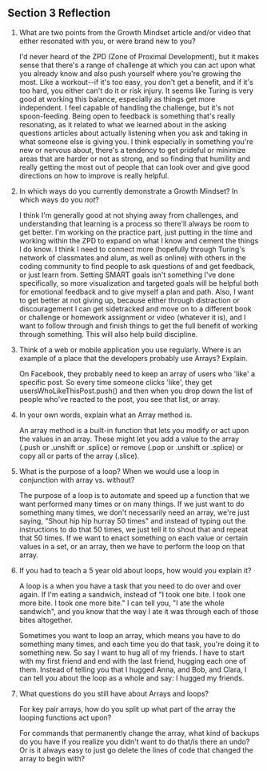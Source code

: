 ## Section 3 Reflection

1. What are two points from the Growth Mindset article and/or video that either resonated with you, or were brand new to you?

    I'd never heard of the ZPD (Zone of Proximal Development), but it makes sense that there's a range of challenge at which you can act upon what you already know and also push yourself where you're growing the most. Like a workout--if it's too easy, you don't get a benefit, and if it's too hard, you either can't do it or risk injury. It seems like Turing is very good at working this balance, especially as things get more independent. I feel capable of handling the challenge, but it's not spoon-feeding. Being open to feedback is something that's really resonating, as it related to what we learned about in the asking questions articles about actually listening when you ask and taking in what someone else is giving you. I think especially in something you're new or nervous about, there's a tendency to get prideful or minimize areas that are harder or not as strong, and so finding that humility and really getting the most out of people that can look over and give good directions on how to improve is really helpful.

1. In which ways do you currently demonstrate a Growth Mindset? In which ways do you _not_?

    I think I'm generally good at not shying away from challenges, and understanding that learning is a process so there'll always be room to get better. I'm working on the practice part, just putting in the time and working within the ZPD to expand on what I know and cement the things I do know. I think I need to connect more (hopefully through Turing's network of classmates and alum, as well as online) with others in the coding community to find people to ask questions of and get feedback, or just learn from. Setting SMART goals isn't something I've done specifically, so more visualization and targeted goals will be helpful both for emotional feedback and to give myself a plan and path. Also, I want to get better at not giving up, because either through distraction or discouragement I can get sidetracked and move on to a different book or challenge or homework assignment or video (whatever it is), and I want to follow through and finish things to get the full benefit of working through something. This will also help build discipline.

1. Think of a web or mobile application you use regularly. Where is an example of a place that the developers probably use Arrays? Explain.

    On Facebook, they probably need to keep an array of users who 'like' a specific post. So every time someone clicks 'like', they get usersWhoLikeThisPost.push() and then when you drop down the list of people who've reacted to the post, you see that list, or array.

1. In your own words, explain what an Array method is.

    An array method is a built-in function that lets you modify or act upon the values in an array. These might let you add a value to the array (.push or .unshift or .splice) or remove (.pop or .unshift or .splice) or copy all or parts of the array (.slice).

1. What is the purpose of a loop? When we would use a loop in conjunction with array vs. without?

   The purpose of a loop is to automate and speed up a function that we want performed many times or on many things. If we just want to do something many times, we don't necessarily need an array, we're just saying, "Shout hip hip hurray 50 times" and instead of typing out the instructions to do that 50 times, we just tell it to shout that and repeat that 50 times. If we want to enact something on each value or certain values in a set, or an array, then we have to perform the loop on that array.

1. If you had to teach a 5 year old about loops, how would you explain it?

   A loop is a when you have a task that you need to do over and over again. If I'm eating a sandwich, instead of "I took one bite. I took one more bite. I took one more bite." I can tell you, "I ate the whole sandwich", and you know that the way I ate it was through each of those bites altogether.

   Sometimes you want to loop an array, which means you have to do something many times, and each time you do that task, you're doing it to something new. So say I want to hug all of my friends. I have to start with my first friend and end with the last friend, hugging each one of them. Instead of telling you that I hugged Anna, and Bob, and Clara, I can tell you about the loop as a whole and say: I hugged my friends.

1. What questions do you still have about Arrays and loops?

    For key pair arrays, how do you split up what part of the array the looping functions act upon?
    
    For commands that permanently change the array, what kind of backups do you have if you realize you didn't want to do that/is there an undo? Or is it always easy to just go delete the lines of code that changed the array to begin with?
